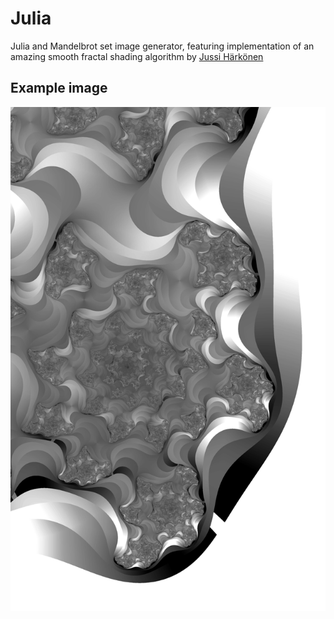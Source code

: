 # Julia
Julia and Mandelbrot set image generator, featuring implementation of an amazing smooth fractal shading algorithm by [Jussi Härkönen](http://jussiharkonen.com/gallery/coloring-techniques/)
## Example image
![Julia set image](/example.png "")
